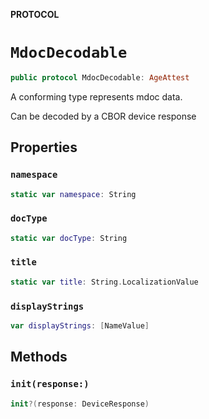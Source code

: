 **PROTOCOL**

# `MdocDecodable`

```swift
public protocol MdocDecodable: AgeAttest
```

A conforming type represents mdoc data.

Can be decoded by a CBOR device response

## Properties
### `namespace`

```swift
static var namespace: String
```

### `docType`

```swift
static var docType: String
```

### `title`

```swift
static var title: String.LocalizationValue
```

### `displayStrings`

```swift
var displayStrings: [NameValue]
```

## Methods
### `init(response:)`

```swift
init?(response: DeviceResponse)
```
